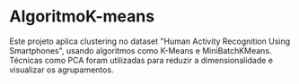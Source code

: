 # AlgoritmoK-means
Este projeto aplica clustering no dataset "Human Activity Recognition Using Smartphones", usando algoritmos como K-Means e MiniBatchKMeans. Técnicas como PCA foram utilizadas para reduzir a dimensionalidade e visualizar os agrupamentos.
